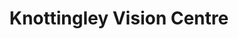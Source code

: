 ---
title: "Knottingley Vision Centre"
url: /knottingley/knottingley-vision-centre/
shop: Optiker
---